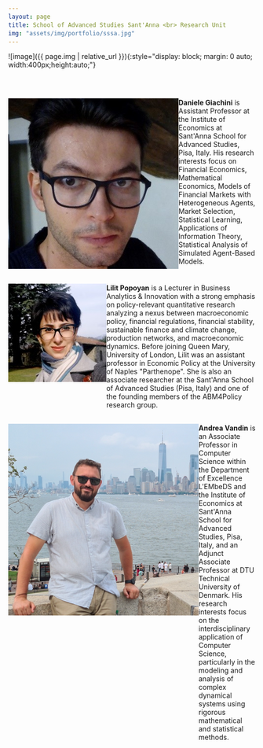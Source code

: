 ```yaml
---
layout: page
title: School of Advanced Studies Sant'Anna <br> Research Unit
img: "assets/img/portfolio/sssa.jpg"
---
```


![image]({{ page.img | relative_url }}){:style="display: block; margin: 0 auto; width:400px;height:auto;"}

<div style="display: flex; align-items: flex-start; margin-bottom: 20px; margin-top: 60px;">
    <img src="/assets/img/consortium/Daniele_Giachini.jpg" alt="Daniele Giachini" style="width: 400px;">
    <div>
        <a style="font-weight: bold; text-decoration: black">Daniele Giachini</a> is Assistant Professor at the Institute of Economics at Sant'Anna School for Advanced Studies, Pisa, Italy. His research interests focus on Financial Economics, Mathematical Economics, Models of Financial Markets with Heterogeneous Agents, Market Selection, Statistical Learning, Applications of Information Theory, Statistical Analysis of Simulated Agent-Based Models.
    </div>
</div>

<div style="display: flex; align-items: flex-start; margin-bottom: 20px;margin-top: 30px;">
    <img src="/assets/img/consortium/Lilit Popoyan.jpeg" alt="Lilit Popoyan" style="width: 400px;">
    <div>
        <a style="font-weight: bold; text-decoration: black">Lilit Popoyan</a> is a Lecturer in Business Analytics & Innovation with a strong emphasis on policy-relevant quantitative research analyzing a nexus between macroeconomic policy, financial regulations, financial stability, sustainable finance and climate change, production networks, and macroeconomic dynamics. Before joining Queen Mary, University of London, Lilit was an assistant professor in Economic Policy at the University of Naples "Parthenope". She is also an associate researcher at the Sant'Anna School of Advanced Studies (Pisa, Italy) and one of the founding members of the ABM4Policy research group.
    </div>
</div>

<div style="display: flex; align-items: flex-start; margin-bottom: 20px;margin-top: 30px;">
    <img src="/assets/img/consortium/Vandin-img.png" alt="Andrea Vandin" style="width: 400px;">
    <div>
        <a style="font-weight: bold; text-decoration: black">Andrea Vandin</a> is an Associate Professor in Computer Science within the Department of Excellence L'EMbeDS and the Institute of Economics at Sant'Anna School for Advanced Studies, Pisa, Italy, and an Adjunct Associate Professor at DTU Technical University of Denmark. His research interests focus on the interdisciplinary application of Computer Science, particularly in the modeling and analysis of complex dynamical systems using rigorous mathematical and statistical methods.
</div>
</div>